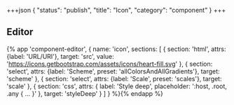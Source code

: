 +++json
{
  "status": "publish",
  "title": "Icon",
  "category": "component"
}
+++

## Editor

{%
  app 'component-editor', {
    name: 'icon',
    sections: [
      {
        section: 'html',
        attrs: {label: 'URL/URI'},
        target: 'src',
        value: 'https://icons.getbootstrap.com/assets/icons/heart-fill.svg'
      },
      {
        section: 'select',
        attrs: {label: 'Scheme', preset: 'allColorsAndAllGradients'},
        target: 'scheme'
      },
      {
        section: 'select',
        attrs: {label: 'Scale', preset: 'scales'},
        target: 'scale'
      },
      {
        section: 'css',
        attrs: {
          label: 'Style deep',
          placeholder: ':host, .root, .any { ... }'
        },
        target: 'styleDeep'
      }
    ]
  }
%}{% endapp %}
